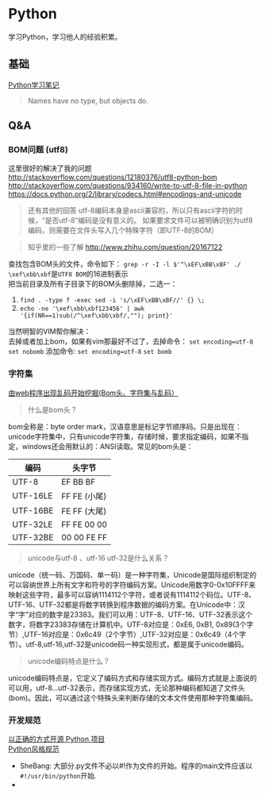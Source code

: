 Python
==============

学习Python，学习他人的经验积累。

## 基础

[Python学习笔记](https://github.com/qyuhen/book)  

> Names have no type, but objects do.

## Q&A

### BOM问题 (utf8)

这里很好的解决了我的问题  
http://stackoverflow.com/questions/12180376/utf8-python-bom  
http://stackoverflow.com/questions/934160/write-to-utf-8-file-in-python  
https://docs.python.org/2/library/codecs.html#encodings-and-unicode  

> 还有其他的回答
> utf-8编码本身是ascii兼容的，所以只有ascii字符的时候，“是否utf-8”编码是没有意义的。
> 如果要求文件可以被明确识别为utf8编码，则需要在文件头写入几个特殊字符（即UTF-8的BOM）

> 知乎里的一些了解 http://www.zhihu.com/question/20167122

查找包含BOM头的文件，命令如下： `grep -r -I -l $'^\xEF\xBB\xBF' ./`  `\xef\xbb\xbf`是`UTF8 BOM`的16进制表示  
把当前目录及所有子目录下的BOM头删除掉，二选一：
1. `find . -type f -exec sed -i 's/\xEF\xBB\xBF//' {} \;`
2. `echo -ne '\xef\xbb\xbf123456' | awk '{if(NR==1)sub(/^\xef\xbb\xbf/,""); print}'`

当然明智的VIM帮你解决：  
去掉或者加上bom，如果有vim那最好不过了，去掉命令：
`set encoding=utf-8` `set nobomb`
添加命令:
`set encoding=utf-8` `set bomb`

### 字符集

[由web程序出现乱码开始挖掘(Bom头、字符集与乱码）](http://www.cnblogs.com/chengmo/archive/2010/10/30/1864004.html)

> 什么是bom头？

bom全称是：byte order mark，汉语意思是标记字节顺序码。只是出现在：unicode字符集中，只有unicode字符集，存储时候，要求指定编码，如果不指定，windows还会用默认的：ANSI读取。常见的bom头是：

编码  |  头字节
----- | -----
UTF-8 | EF BB BF 
UTF-16LE | FF FE (小尾)
UTF-16BE | FE FF (大尾)
UTF-32LE | FF FE 00 00 
UTF-32BE | 00 00 FE FF

> unicode与utf-8 、utf-16 utf-32是什么关系？

unicode（统一码、万国码、单一码）是一种字符集，Unicode是国际组织制定的可以容纳世界上所有文字和符号的字符编码方案。Unicode用数字0-0x10FFFF来映射这些字符，最多可以容纳1114112个字符，或者说有1114112个码位。UTF-8、UTF-16、UTF-32都是将数字转换到程序数据的编码方案。在Unicode中：汉字“字”对应的数字是23383。我们可以用：UTF-8、UTF-16、UTF-32表示这个数字，将数字23383存储在计算机中。UTF-8对应是：0xE6, 0xB1, 0x89(3个字节）,UTF-16对应是：0x6c49（2个字节）,UTF-32对应是：0x6c49（4个字节）。utf-8,utf-16,utf-32是unicode码一种实现形式，都是属于unicode编码。

> unicode编码特点是什么？

unicode编码特点是，它定义了编码方式和存储实现方式。编码方式就是上面说的可以用，utf-8…utf-32表示，而存储实现方式，无论那种编码都知道了文件头(bom)。因此，可以通过这个特殊头来判断存储的文本文件使用那种字符集编码。 

### 开发规范

[以正确的方式开源 Python 项目](http://www.oschina.net/translate/open-sourcing-a-python-project-the-right-way)  
[Python风格规范](http://zh-google-styleguide.readthedocs.org/en/latest/google-python-styleguide/python_style_rules/)  


* SheBang: 大部分.py文件不必以#!作为文件的开始。程序的main文件应该以`#!/usr/bin/python`开始.
* 